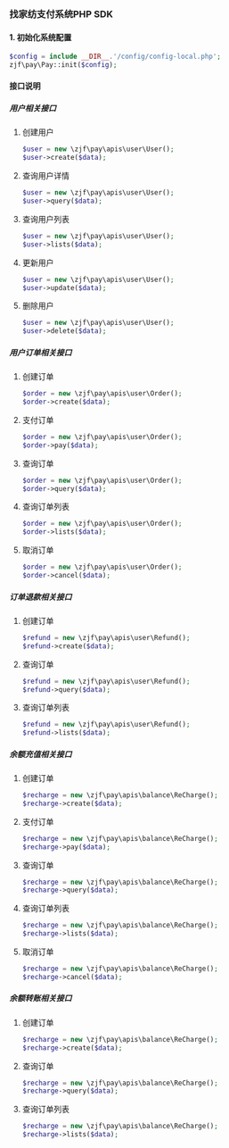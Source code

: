 ### 找家纺支付系统PHP SDK
#### 1. 初始化系统配置
```php
$config = include __DIR__.'/config/config-local.php';
zjf\pay\Pay::init($config);
```
#### 接口说明
##### 用户相关接口
1. 创建用户
    ```php
    $user = new \zjf\pay\apis\user\User();
    $user->create($data);
    ```
2. 查询用户详情
    ```php
    $user = new \zjf\pay\apis\user\User();
    $user->query($data);
    ```
3. 查询用户列表
    ```php
    $user = new \zjf\pay\apis\user\User();
    $user->lists($data);
    ```
4. 更新用户
    ```php
    $user = new \zjf\pay\apis\user\User();
    $user->update($data);
    ```
5. 删除用户
    ```php
    $user = new \zjf\pay\apis\user\User();
    $user->delete($data);
    ```

##### 用户订单相关接口
1. 创建订单
    ```php
    $order = new \zjf\pay\apis\user\Order();
    $order->create($data);
    ```
2. 支付订单
    ```php
    $order = new \zjf\pay\apis\user\Order();
    $order->pay($data);
    ```
3. 查询订单
    ```php
    $order = new \zjf\pay\apis\user\Order();
    $order->query($data);
    ```
4. 查询订单列表
    ```php
    $order = new \zjf\pay\apis\user\Order();
    $order->lists($data);
    ```
5. 取消订单
    ```php
    $order = new \zjf\pay\apis\user\Order();
    $order->cancel($data);
    ```

##### 订单退款相关接口
1. 创建订单
    ```php
    $refund = new \zjf\pay\apis\user\Refund();
    $refund->create($data);
    ```
2. 查询订单
    ```php
    $refund = new \zjf\pay\apis\user\Refund();
    $refund->query($data);
    ```
3. 查询订单列表
    ```php
    $refund = new \zjf\pay\apis\user\Refund();
    $refund->lists($data);
    ```
##### 余额充值相关接口
1. 创建订单
    ```php
    $recharge = new \zjf\pay\apis\balance\ReCharge();
    $recharge->create($data);
    ```
2. 支付订单
    ```php
    $recharge = new \zjf\pay\apis\balance\ReCharge();
    $recharge->pay($data);
    ```
3. 查询订单
    ```php
    $recharge = new \zjf\pay\apis\balance\ReCharge();
    $recharge->query($data);
    ```
4. 查询订单列表
    ```php
    $recharge = new \zjf\pay\apis\balance\ReCharge();
    $recharge->lists($data);
    ```
5. 取消订单
    ```php
    $recharge = new \zjf\pay\apis\balance\ReCharge();
    $recharge->cancel($data);
    ```
##### 余额转账相关接口
1. 创建订单
    ```php
    $recharge = new \zjf\pay\apis\balance\ReCharge();
    $recharge->create($data);
    ```
2. 查询订单
    ```php
    $recharge = new \zjf\pay\apis\balance\ReCharge();
    $recharge->query($data);
    ```
3. 查询订单列表
    ```php
    $recharge = new \zjf\pay\apis\balance\ReCharge();
    $recharge->lists($data);
    ```